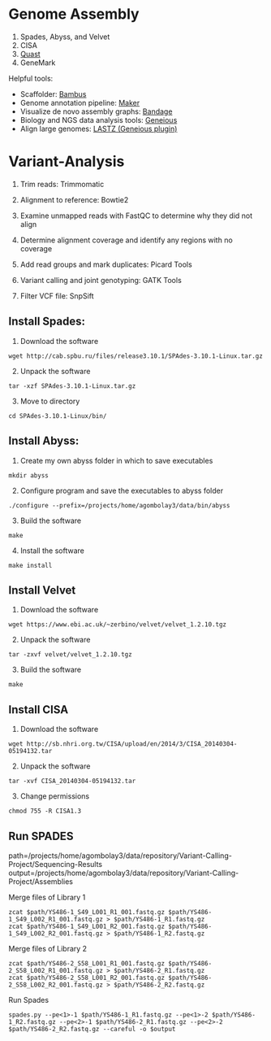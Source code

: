 # Genome Assembly
1. Spades, Abyss, and Velvet
2. CISA
3. [Quast](http://quast.sourceforge.net/download.html)
4. GeneMark

Helpful tools:
* Scaffolder: [Bambus](http://amos.sourceforge.net/wiki/index.php/Bambus)  
* Genome annotation pipeline: [Maker](http://www.yandell-lab.org/software/maker.html)  
* Visualize de novo assembly graphs: [Bandage](https://rrwick.github.io/Bandage/)  
* Biology and NGS data analysis tools: [Geneious](http://www.geneious.com/)  
* Align large genomes: [LASTZ (Geneious plugin)](http://www.geneious.com/plugins/lastz-plugin)  

# Variant-Analysis

1. Trim reads: Trimmomatic

2. Alignment to reference: Bowtie2

3. Examine unmapped reads with FastQC to determine why they did not align

4. Determine alignment coverage and identify any regions with no coverage

5. Add read groups and mark duplicates: Picard Tools

6. Variant calling and joint genotyping: GATK Tools

7. Filter VCF file: SnpSift

## Install Spades:
1. Download the software
```
wget http://cab.spbu.ru/files/release3.10.1/SPAdes-3.10.1-Linux.tar.gz
```
2. Unpack the software
```
tar -xzf SPAdes-3.10.1-Linux.tar.gz
```
3. Move to directory
```
cd SPAdes-3.10.1-Linux/bin/
```

## Install Abyss:
1. Create my own abyss folder in which to save executables
```
mkdir abyss
```

2. Configure program and save the executables to abyss folder
```
./configure --prefix=/projects/home/agombolay3/data/bin/abyss
```

3. Build the software
```
make
```

4. Install the software
```
make install
```

## Install Velvet
1. Download the software
```
wget https://www.ebi.ac.uk/~zerbino/velvet/velvet_1.2.10.tgz
```
2. Unpack the software
```
tar -zxvf velvet/velvet_1.2.10.tgz
```
3. Build the software
```
make
```

## Install CISA
1. Download the software
```
wget http://sb.nhri.org.tw/CISA/upload/en/2014/3/CISA_20140304-05194132.tar
```
2. Unpack the software
```
tar -xvf CISA_20140304-05194132.tar
```
3. Change permissions
```
chmod 755 -R CISA1.3
```

## Run SPADES
path=/projects/home/agombolay3/data/repository/Variant-Calling-Project/Sequencing-Results
output=/projects/home/agombolay3/data/repository/Variant-Calling-Project/Assemblies

Merge files of Library 1
```
zcat $path/YS486-1_S49_L001_R1_001.fastq.gz $path/YS486-1_S49_L002_R1_001.fastq.gz > $path/YS486-1_R1.fastq.gz
zcat $path/YS486-1_S49_L001_R2_001.fastq.gz $path/YS486-1_S49_L002_R2_001.fastq.gz > $path/YS486-1_R2.fastq.gz
```
Merge files of Library 2
```
zcat $path/YS486-2_S58_L001_R1_001.fastq.gz $path/YS486-2_S58_L002_R1_001.fastq.gz > $path/YS486-2_R1.fastq.gz
zcat $path/YS486-2_S58_L001_R2_001.fastq.gz $path/YS486-2_S58_L002_R2_001.fastq.gz > $path/YS486-2_R2.fastq.gz
```
Run Spades
```
spades.py --pe<1>-1 $path/YS486-1_R1.fastq.gz --pe<1>-2 $path/YS486-1_R2.fastq.gz --pe<2>-1 $path/YS486-2_R1.fastq.gz --pe<2>-2 $path/YS486-2_R2.fastq.gz --careful -o $output
```
